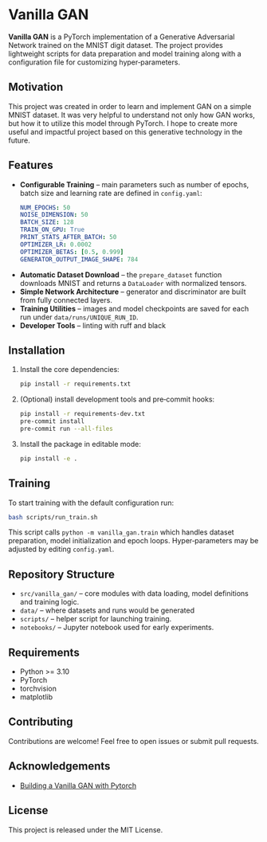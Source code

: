 # Vanilla GAN

**Vanilla GAN** is a PyTorch implementation of a Generative Adversarial Network trained on the MNIST digit dataset. The project provides lightweight scripts for data preparation and model training along with a configuration file for customizing hyper‑parameters.

## Motivation
This project was created in order to learn and implement GAN on a simple MNIST dataset. It was very helpful to understand not only how GAN works, but how it to utilize this model through PyTorch. I hope to create more useful and impactful project based on this generative technology in the future.

## Features
- **Configurable Training** – main parameters such as number of epochs, batch size and learning rate are defined in `config.yaml`:
  ```yaml
  NUM_EPOCHS: 50
  NOISE_DIMENSION: 50
  BATCH_SIZE: 128
  TRAIN_ON_GPU: True
  PRINT_STATS_AFTER_BATCH: 50
  OPTIMIZER_LR: 0.0002
  OPTIMIZER_BETAS: [0.5, 0.999]
  GENERATOR_OUTPUT_IMAGE_SHAPE: 784
  ```
- **Automatic Dataset Download** – the `prepare_dataset` function downloads MNIST and returns a `DataLoader` with normalized tensors.
- **Simple Network Architecture** – generator and discriminator are built from fully connected layers.
- **Training Utilities** – images and model checkpoints are saved for each run under `data/runs/UNIQUE_RUN_ID`.
- **Developer Tools** – linting with ruff and black

## Installation
1. Install the core dependencies:
   ```bash
   pip install -r requirements.txt
   ```
2. (Optional) install development tools and pre‑commit hooks:
   ```bash
   pip install -r requirements-dev.txt
   pre-commit install
   pre-commit run --all-files
   ```
3. Install the package in editable mode:
   ```bash
   pip install -e .
   ```

## Training
To start training with the default configuration run:
```bash
bash scripts/run_train.sh
```
This script calls `python -m vanilla_gan.train` which handles dataset preparation, model initialization and epoch loops.
Hyper‑parameters may be adjusted by editing `config.yaml`.

## Repository Structure
- `src/vanilla_gan/` – core modules with data loading, model definitions and training logic.
- `data/` – where datasets and runs would be generated
- `scripts/` – helper script for launching training.
- `notebooks/` – Jupyter notebook used for early experiments.

## Requirements
- Python >= 3.10
- PyTorch
- torchvision
- matplotlib

## Contributing

Contributions are welcome! Feel free to open issues or submit pull requests.

## Acknowledgements

- [Building a Vanilla GAN with Pytorch](https://medium.com/codex/building-a-vanilla-gan-with-pytorch-ffdf26275b70)

## License
This project is released under the MIT License.